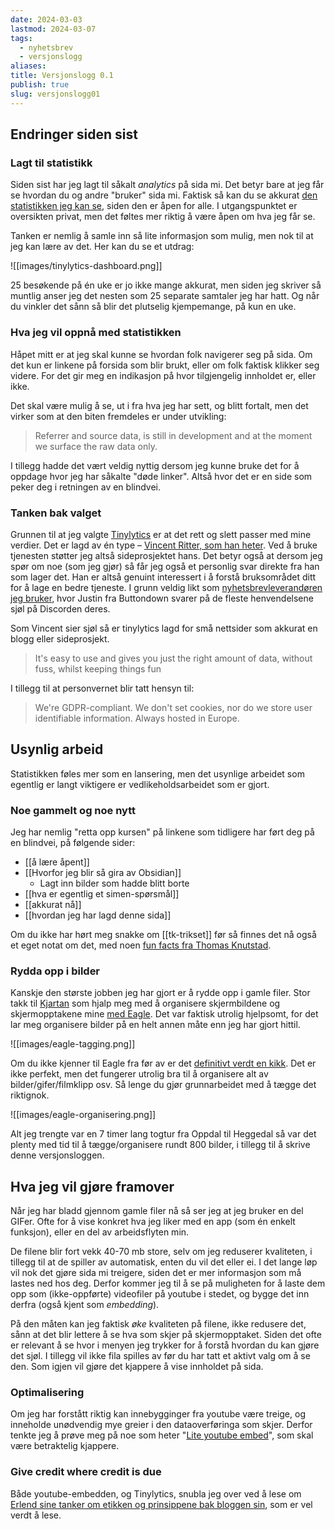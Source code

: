 ```yaml
---
date: 2024-03-03
lastmod: 2024-03-07
tags:
  - nyhetsbrev
  - versjonslogg
aliases: 
title: Versjonslogg 0.1
publish: true
slug: versjonslogg01
---
```


## Endringer siden sist

### Lagt til statistikk

Siden sist har jeg lagt til såkalt *analytics* på sida mi. Det betyr bare at jeg får se hvordan du og andre "bruker" sida mi. Faktisk så kan du se akkurat [den statistikken jeg kan se](https://tinylytics.app/public/CKdyz_jrTvmQLVm2ZY7e), siden den er åpen for alle. I utgangspunktet er oversikten privat, men det føltes mer riktig å være åpen om hva jeg får se.

Tanken er nemlig å samle inn så lite informasjon som mulig, men nok til at jeg kan lære av det. Her kan du se et utdrag:

![[images/tinylytics-dashboard.png]]

25 besøkende på én uke er jo ikke mange akkurat, men siden jeg skriver så muntlig anser jeg det nesten som 25 separate samtaler jeg har hatt. Og når du vinkler det sånn så blir det plutselig kjempemange, på kun en uke.

### Hva jeg vil oppnå med statistikken

Håpet mitt er at jeg skal kunne se hvordan folk navigerer seg på sida. Om det kun er linkene på forsida som blir brukt, eller om folk faktisk klikker seg videre. For det gir meg en indikasjon på hvor tilgjengelig innholdet er, eller ikke.

Det skal være mulig å se, ut i fra hva jeg har sett, og blitt fortalt, men det virker som at den biten fremdeles er under utvikling:

> Referrer and source data, is still in development and at the moment we surface the raw data only.

I tillegg hadde det vært veldig nyttig dersom jeg kunne bruke det for å oppdage hvor jeg har såkalte "døde linker". Altså hvor det er en side som peker deg i retningen av en blindvei.

### Tanken bak valget

Grunnen til at jeg valgte [Tinylytics](https://tinylytics.app/home) er at det rett og slett passer med mine verdier. Det er lagd av én type – [Vincent Ritter, som han heter](https://vincentritter.com/projects/tinylytics). Ved å bruke tjenesten støtter jeg altså sideprosjektet hans. Det betyr også at dersom jeg spør om noe (som jeg gjør) så får jeg også et personlig svar direkte fra han som lager det. Han er altså genuint interessert i å forstå bruksområdet ditt for å lage en bedre tjeneste. I grunn veldig likt som [nyhetsbrevleverandøren jeg bruker](https://buttondown.email/), hvor Justin fra Buttondown svarer på de fleste henvendelsene sjøl på Discorden deres.

Som Vincent sier sjøl så er tinylytics lagd for små nettsider som akkurat en blogg eller sideprosjekt.

> It's easy to use and gives you just the right amount of data, without fuss, whilst keeping things fun

I tillegg til at personvernet blir tatt hensyn til:

> We're GDPR-compliant. We don't set cookies, nor do we store user identifiable information. Always hosted in Europe.

## Usynlig arbeid

Statistikken føles mer som en lansering, men det usynlige arbeidet som egentlig er langt viktigere er vedlikeholdsarbeidet som er gjort.

### Noe gammelt og noe nytt

Jeg har nemlig "retta opp kursen" på linkene som tidligere har ført deg på en blindvei, på følgende sider:
- [[å lære åpent]]
- [[Hvorfor jeg blir så gira av Obsidian]]
	- Lagt inn bilder som hadde blitt borte
- [[hva er egentlig et simen-spørsmål]]
- [[akkurat nå]]
- [[hvordan jeg har lagd denne sida]]

Om du ikke har hørt meg snakke om [[tk-trikset]] før så finnes det nå også et eget notat om det, med noen [fun facts fra Thomas Knutstad](https://www.linkedin.com/in/thomasknutstad/).

### Rydda opp i bilder

Kanskje den største jobben jeg har gjort er å rydde opp i gamle filer. Stor takk til [Kjartan](https://www.dovenpels.no/) som hjalp meg med å organisere skjermbildene og skjermopptakene mine [med Eagle](https://eagle.cool/). Det var faktisk utrolig hjelpsomt, for det lar meg organisere bilder på en helt annen måte enn jeg har gjort hittil.

![[images/eagle-tagging.png]]

Om du ikke kjenner til Eagle fra før av er det [definitivt verdt en kikk](https://www.youtube.com/watch?v=z9jxhN7dV-U&pp=ygUJZWFnbGUgYXBw). Det er ikke perfekt, men det fungerer utrolig bra til å organisere alt av bilder/gifer/filmklipp osv. Så lenge du gjør grunnarbeidet med å tægge det riktignok.

![[images/eagle-organisering.png]]

Alt jeg trengte var en 7 timer lang togtur fra Oppdal til Heggedal så var det plenty med tid til å tægge/organisere rundt 800 bilder, i tillegg til å skrive denne versjonsloggen.

## Hva jeg vil gjøre framover

Når jeg har bladd gjennom gamle filer nå så ser jeg at jeg bruker en del GIFer. Ofte for å vise konkret hva jeg liker med en app (som én enkelt funksjon), eller en del av arbeidsflyten min.

De filene blir fort vekk 40-70 mb store, selv om jeg reduserer kvaliteten, i tillegg til at de spiller av automatisk, enten du vil det eller ei. I det lange løp vil nok det gjøre sida mi treigere, siden det er mer informasjon som må lastes ned hos deg. Derfor kommer jeg til å se på muligheten for å laste dem opp som (ikke-oppførte) videofiler på youtube i stedet, og bygge det inn derfra (også kjent som *embedding*).

På den måten kan jeg faktisk *øke* kvaliteten på filene, ikke redusere det, sånn at det blir lettere å se hva som skjer på skjermopptaket. Siden det ofte er relevant å se hvor i menyen jeg trykker for å forstå hvordan du kan gjøre det sjøl. I tillegg vil ikke fila spilles av før du har tatt et aktivt valg om å se den. Som igjen vil gjøre det kjappere å vise innholdet på sida.

### Optimalisering

Om jeg har forstått riktig kan innebygginger fra youtube være treige, og inneholde unødvendig mye greier i den dataoverføringa som skjer. Derfor tenkte jeg å prøve meg på noe som heter "[Lite youtube embed](https://github.com/paulirish/lite-youtube-embed)", som skal være betraktelig kjappere.

### Give credit where credit is due

Både youtube-embedden, og Tinylytics, snubla jeg over ved å lese om [Erlend sine tanker om etikken og prinsippene bak bloggen sin](https://havn.blog/2024/02/20/the-ethics-and.html), som er vel verdt å lese.
